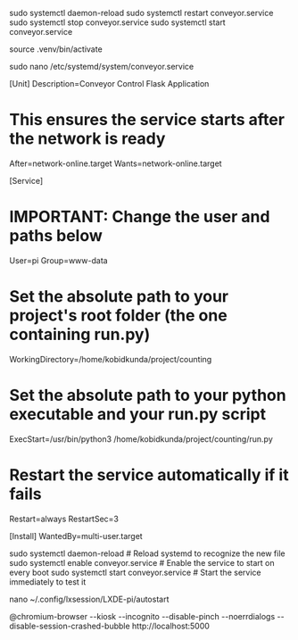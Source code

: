 
sudo systemctl daemon-reload
sudo systemctl restart conveyor.service
sudo systemctl stop conveyor.service
sudo systemctl start conveyor.service

source .venv/bin/activate

sudo nano /etc/systemd/system/conveyor.service


[Unit]
Description=Conveyor Control Flask Application
# This ensures the service starts after the network is ready
After=network-online.target
Wants=network-online.target

[Service]
# IMPORTANT: Change the user and paths below
User=pi
Group=www-data

# Set the absolute path to your project's root folder (the one containing run.py)
WorkingDirectory=/home/kobidkunda/project/counting

# Set the absolute path to your python executable and your run.py script
ExecStart=/usr/bin/python3 /home/kobidkunda/project/counting/run.py

# Restart the service automatically if it fails
Restart=always
RestartSec=3

[Install]
WantedBy=multi-user.target


sudo systemctl daemon-reload      # Reload systemd to recognize the new file
sudo systemctl enable conveyor.service  # Enable the service to start on every boot
sudo systemctl start conveyor.service   # Start the service immediately to test it



nano ~/.config/lxsession/LXDE-pi/autostart


@chromium-browser --kiosk --incognito --disable-pinch --noerrdialogs --disable-session-crashed-bubble http://localhost:5000


